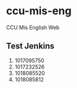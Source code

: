 # ccu-mis-eng
CCU Mis English Web


## Test Jenkins
1. 1017095750
2. 1017232526
3. 1018085520
4. 1018085812

